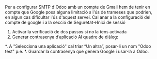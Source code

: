 Per a configurar SMTP d'Odoo amb un compte de Gmail hem de tenir en compte que Google posa alguna limitació a l'ús de trameses que podrien, en algun cas dificultar l'ús d'aquest servei. 
Cal anar a la configuració del compte de google i a la secció de Seguretat->Inici de sessió

1. Activar la verificació de dos passos si no la tens activada
2. Generar contrasenya d’aplicació
Al quadre de diàleg:

*. A "Selecciona una aplicació" cal triar “Un altra”, posar-li un nom "Odoo test" p.e. 
*. Guardar la contrasenya que genera Google i usar-la a Odoo. 
